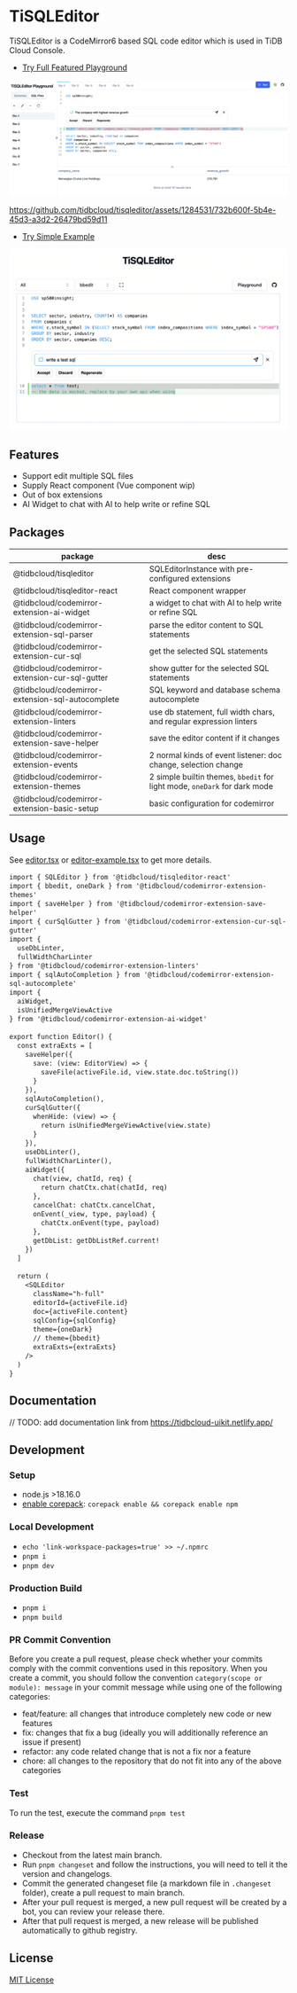 # TiSQLEditor

TiSQLEditor is a CodeMirror6 based SQL code editor which is used in TiDB Cloud Console.

- [Try Full Featured Playground](https://tisqleditor-playground.netlify.app/)

![image](./packages/playground/public/playground-2.png)

https://github.com/tidbcloud/tisqleditor/assets/1284531/732b600f-5b4e-45d3-a3d2-26479bd59d11

- [Try Simple Example](https://tisqleditor-playground.netlify.app/?example=all&with_select)

![image](./packages/playground/public/example-2.png)

## Features

- Support edit multiple SQL files
- Supply React component (Vue component wip)
- Out of box extensions
- AI Widget to chat with AI to help write or refine SQL

## Packages

| package                                          | desc                                                                      |
| ------------------------------------------------ | ------------------------------------------------------------------------- |
| @tidbcloud/tisqleditor                           | SQLEditorInstance with pre-configured extensions                          |
| @tidbcloud/tisqleditor-react                     | React component wrapper                                                   |
| @tidbcloud/codemirror-extension-ai-widget        | a widget to chat with AI to help write or refine SQL                      |
| @tidbcloud/codemirror-extension-sql-parser       | parse the editor content to SQL statements                                |
| @tidbcloud/codemirror-extension-cur-sql          | get the selected SQL statements                                           |
| @tidbcloud/codemirror-extension-cur-sql-gutter   | show gutter for the selected SQL statements                               |
| @tidbcloud/codemirror-extension-sql-autocomplete | SQL keyword and database schema autocomplete                              |
| @tidbcloud/codemirror-extension-linters          | use db statement, full width chars, and regular expression linters        |
| @tidbcloud/codemirror-extension-save-helper      | save the editor content if it changes                                     |
| @tidbcloud/codemirror-extension-events           | 2 normal kinds of event listener: doc change, selection change            |
| @tidbcloud/codemirror-extension-themes           | 2 simple builtin themes, `bbedit` for light mode, `oneDark` for dark mode |
| @tidbcloud/codemirror-extension-basic-setup      | basic configuration for codemirror                                        |

## Usage

See [editor.tsx](./packages/playground/src/components/biz/editor-panel/editor.tsx) or [editor-example.tsx](./packages/playground/src/examples/editor-example.tsx) to get more details.

```tsx
import { SQLEditor } from '@tidbcloud/tisqleditor-react'
import { bbedit, oneDark } from '@tidbcloud/codemirror-extension-themes'
import { saveHelper } from '@tidbcloud/codemirror-extension-save-helper'
import { curSqlGutter } from '@tidbcloud/codemirror-extension-cur-sql-gutter'
import {
  useDbLinter,
  fullWidthCharLinter
} from '@tidbcloud/codemirror-extension-linters'
import { sqlAutoCompletion } from '@tidbcloud/codemirror-extension-sql-autocomplete'
import {
  aiWidget,
  isUnifiedMergeViewActive
} from '@tidbcloud/codemirror-extension-ai-widget'

export function Editor() {
  const extraExts = [
    saveHelper({
      save: (view: EditorView) => {
        saveFile(activeFile.id, view.state.doc.toString())
      }
    }),
    sqlAutoCompletion(),
    curSqlGutter({
      whenHide: (view) => {
        return isUnifiedMergeViewActive(view.state)
      }
    }),
    useDbLinter(),
    fullWidthCharLinter(),
    aiWidget({
      chat(view, chatId, req) {
        return chatCtx.chat(chatId, req)
      },
      cancelChat: chatCtx.cancelChat,
      onEvent(_view, type, payload) {
        chatCtx.onEvent(type, payload)
      },
      getDbList: getDbListRef.current!
    })
  ]

  return (
    <SQLEditor
      className="h-full"
      editorId={activeFile.id}
      doc={activeFile.content}
      sqlConfig={sqlConfig}
      theme={oneDark}
      // theme={bbedit}
      extraExts={extraExts}
    />
  )
}
```

## Documentation

// TODO: add documentation link from https://tidbcloud-uikit.netlify.app/

## Development

### Setup

- node.js >18.16.0
- [enable corepack](https://www.totaltypescript.com/how-to-use-corepack): `corepack enable && corepack enable npm`

### Local Development

- `echo 'link-workspace-packages=true' >> ~/.npmrc`
- `pnpm i`
- `pnpm dev`

### Production Build

- `pnpm i`
- `pnpm build`

### PR Commit Convention

Before you create a pull request, please check whether your commits comply with the commit conventions used in this repository. When you create a commit, you should follow the convention `category(scope or module): message` in your commit message while using one of the following categories:

- feat/feature: all changes that introduce completely new code or new features
- fix: changes that fix a bug (ideally you will additionally reference an issue if present)
- refactor: any code related change that is not a fix nor a feature
- chore: all changes to the repository that do not fit into any of the above categories

### Test

To run the test, execute the command `pnpm test`

### Release

- Checkout from the latest main branch.
- Run `pnpm changeset` and follow the instructions, you will need to tell it the version and changelogs.
- Commit the generated changeset file (a markdown file in `.changeset` folder), create a pull request to main branch.
- After your pull request is merged, a new pull request will be created by a bot, you can review your release there.
- After that pull request is merged, a new release will be published automatically to github registry.

## License

[MIT License](./LICENSE)
